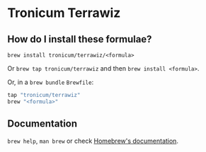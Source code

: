 # Tronicum Terrawiz

## How do I install these formulae?

`brew install tronicum/terrawiz/<formula>`

Or `brew tap tronicum/terrawiz` and then `brew install <formula>`.

Or, in a `brew bundle` `Brewfile`:

```ruby
tap "tronicum/terrawiz"
brew "<formula>"
```

## Documentation

`brew help`, `man brew` or check [Homebrew's documentation](https://docs.brew.sh).
